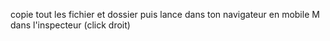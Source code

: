 copie tout les fichier et dossier puis lance dans ton navigateur en mobile M dans l'inspecteur (click droit)
